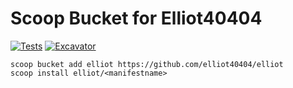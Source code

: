 # Scoop Bucket for Elliot40404

[![Tests](https://github.com/elliot40404/elliot/actions/workflows/ci.yml/badge.svg)](https://github.com/elliot40404/elliot/actions/workflows/ci.yml) [![Excavator](https://github.com/elliot40404/elliot/actions/workflows/excavator.yml/badge.svg)](https://github.com/elliot40404/elliot/actions/workflows/excavator.yml)

```pwsh
scoop bucket add elliot https://github.com/elliot40404/elliot
scoop install elliot/<manifestname>
```